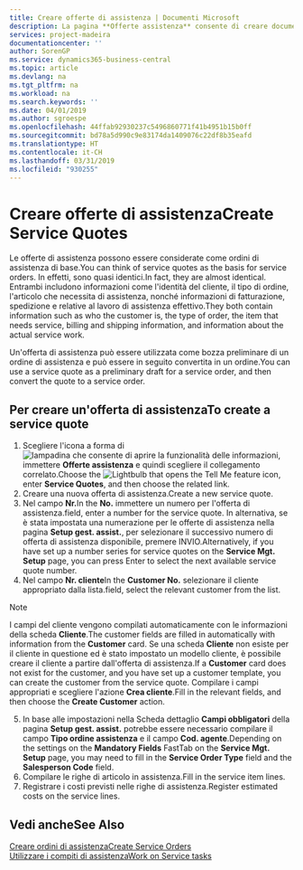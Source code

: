 ```yaml
---
title: Creare offerte di assistenza | Documenti Microsoft
description: La pagina **Offerte assistenza** consente di creare documenti in cui vengono immesse informazioni relative a un servizio di assistenza, ad esempio riparazione e manutenzione, svolto su articoli in assistenza su richiesta del cliente. Un'offerta di assistenza può essere utilizzata come bozza preliminare di un ordine di assistenza e può essere in seguito convertita in un ordine.
services: project-madeira
documentationcenter: ''
author: SorenGP
ms.service: dynamics365-business-central
ms.topic: article
ms.devlang: na
ms.tgt_pltfrm: na
ms.workload: na
ms.search.keywords: ''
ms.date: 04/01/2019
ms.author: sgroespe
ms.openlocfilehash: 44ffab92930237c5496860771f41b4951b15b0ff
ms.sourcegitcommit: bd78a5d990c9e83174da1409076c22df8b35eafd
ms.translationtype: HT
ms.contentlocale: it-CH
ms.lasthandoff: 03/31/2019
ms.locfileid: "930255"
---
```

# <a name="create-service-quotes"></a><span data-ttu-id="8a011-104">Creare offerte di assistenza</span><span class="sxs-lookup"><span data-stu-id="8a011-104">Create Service Quotes</span></span>
<span data-ttu-id="8a011-105">Le offerte di assistenza possono essere considerate come ordini di assistenza di base.</span><span class="sxs-lookup"><span data-stu-id="8a011-105">You can think of service quotes as the basis for service orders.</span></span> <span data-ttu-id="8a011-106">In effetti, sono quasi identici.</span><span class="sxs-lookup"><span data-stu-id="8a011-106">In fact, they are almost identical.</span></span> <span data-ttu-id="8a011-107">Entrambi includono informazioni come l'identità del cliente, il tipo di ordine, l'articolo che necessita di assistenza, nonché informazioni di fatturazione, spedizione e relative al lavoro di assistenza effettivo.</span><span class="sxs-lookup"><span data-stu-id="8a011-107">They both contain information such as who the customer is, the type of order, the item that needs service, billing and shipping information, and information about the actual service work.</span></span>
 
<span data-ttu-id="8a011-108">Un'offerta di assistenza può essere utilizzata come bozza preliminare di un ordine di assistenza e può essere in seguito convertita in un ordine.</span><span class="sxs-lookup"><span data-stu-id="8a011-108">You can use a service quote as a preliminary draft for a service order, and then convert the quote to a service order.</span></span>  
  
## <a name="to-create-a-service-quote"></a><span data-ttu-id="8a011-109">Per creare un'offerta di assistenza</span><span class="sxs-lookup"><span data-stu-id="8a011-109">To create a service quote</span></span>  
1. <span data-ttu-id="8a011-110">Scegliere l'icona a forma di ![lampadina che consente di aprire la funzionalità delle informazioni](media/ui-search/search_small.png "Informazioni sull'operazione che si desidera eseguire"), immettere **Offerte assistenza** e quindi scegliere il collegamento correlato.</span><span class="sxs-lookup"><span data-stu-id="8a011-110">Choose the ![Lightbulb that opens the Tell Me feature](media/ui-search/search_small.png "Tell me what you want to do") icon, enter **Service Quotes**, and then choose the related link.</span></span>  
2. <span data-ttu-id="8a011-111">Creare una nuova offerta di assistenza.</span><span class="sxs-lookup"><span data-stu-id="8a011-111">Create a new service quote.</span></span>  
3. <span data-ttu-id="8a011-112">Nel campo **Nr.**</span><span class="sxs-lookup"><span data-stu-id="8a011-112">In the **No.**</span></span> <span data-ttu-id="8a011-113">immettere un numero per l'offerta di assistenza.</span><span class="sxs-lookup"><span data-stu-id="8a011-113">field, enter a number for the service quote.</span></span> <span data-ttu-id="8a011-114">In alternativa, se è stata impostata una numerazione per le offerte di assistenza nella pagina **Setup gest. assist.**, per selezionare il successivo numero di offerta di assistenza disponibile, premere INVIO.</span><span class="sxs-lookup"><span data-stu-id="8a011-114">Alternatively, if you have set up a number series for service quotes on the **Service Mgt. Setup** page, you can press Enter to select the next available service quote number.</span></span>  
4. <span data-ttu-id="8a011-115">Nel campo **Nr. cliente**</span><span class="sxs-lookup"><span data-stu-id="8a011-115">In the **Customer No.**</span></span>  <span data-ttu-id="8a011-116">selezionare il cliente appropriato dalla lista.</span><span class="sxs-lookup"><span data-stu-id="8a011-116">field, select the relevant customer from the list.</span></span>  

  > [!Note]  
  >  <span data-ttu-id="8a011-117">I campi del cliente vengono compilati automaticamente con le informazioni della scheda **Cliente**.</span><span class="sxs-lookup"><span data-stu-id="8a011-117">The customer fields are filled in automatically with information from the **Customer** card.</span></span> <span data-ttu-id="8a011-118">Se una scheda **Cliente** non esiste per il cliente in questione ed è stato impostato un modello cliente, è possibile creare il cliente a partire dall'offerta di assistenza.</span><span class="sxs-lookup"><span data-stu-id="8a011-118">If a **Customer** card does not exist for the customer, and you have set up a customer template, you can create the customer from the service quote.</span></span> <span data-ttu-id="8a011-119">Compilare i campi appropriati e scegliere l'azione **Crea cliente**.</span><span class="sxs-lookup"><span data-stu-id="8a011-119">Fill in the relevant fields, and then choose the **Create Customer** action.</span></span>  
  
5. <span data-ttu-id="8a011-120">In base alle impostazioni nella Scheda dettaglio **Campi obbligatori** della pagina **Setup gest. assist.** potrebbe essere necessario compilare il campo **Tipo ordine assistenza** e il campo **Cod. agente**.</span><span class="sxs-lookup"><span data-stu-id="8a011-120">Depending on the settings on the **Mandatory Fields** FastTab on the **Service Mgt. Setup** page, you may need to fill in the **Service Order Type** field and the **Salesperson Code** field.</span></span>  
6. <span data-ttu-id="8a011-121">Compilare le righe di articolo in assistenza.</span><span class="sxs-lookup"><span data-stu-id="8a011-121">Fill in the service item lines.</span></span>  
7. <span data-ttu-id="8a011-122">Registrare i costi previsti nelle righe di assistenza.</span><span class="sxs-lookup"><span data-stu-id="8a011-122">Register estimated costs on the service lines.</span></span>  
  
## <a name="see-also"></a><span data-ttu-id="8a011-123">Vedi anche</span><span class="sxs-lookup"><span data-stu-id="8a011-123">See Also</span></span>  
[<span data-ttu-id="8a011-124">Creare ordini di assistenza</span><span class="sxs-lookup"><span data-stu-id="8a011-124">Create Service Orders</span></span>](service-how-to-create-service-orders.md)  
[<span data-ttu-id="8a011-125">Utilizzare i compiti di assistenza</span><span class="sxs-lookup"><span data-stu-id="8a011-125">Work on Service tasks</span></span>](service-how-to-work-on-service-tasks.md)  

 